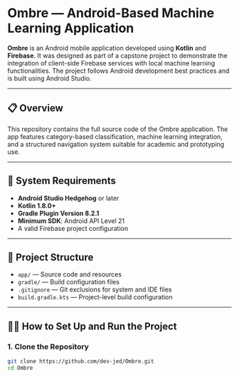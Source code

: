 # Ombre — Android-Based Machine Learning Application

**Ombre** is an Android mobile application developed using **Kotlin** and **Firebase**. It was designed as part of a capstone project to demonstrate the integration of client-side Firebase services with local machine learning functionalities. The project follows Android development best practices and is built using Android Studio.

---

## 📋 Overview

This repository contains the full source code of the Ombre application. The app features category-based classification, machine learning integration, and a structured navigation system suitable for academic and prototyping use.

---

## 🔧 System Requirements

- **Android Studio Hedgehog** or later
- **Kotlin 1.8.0+**
- **Gradle Plugin Version 8.2.1**
- **Minimum SDK**: Android API Level 21
- A valid Firebase project configuration

---

## 📂 Project Structure

- `app/` — Source code and resources
- `gradle/` — Build configuration files
- `.gitignore` — Git exclusions for system and IDE files
- `build.gradle.kts` — Project-level build configuration

---

## 🧑‍💻 How to Set Up and Run the Project

### 1. Clone the Repository

```bash
git clone https://github.com/dev-jed/Ombre.git
cd Ombre
